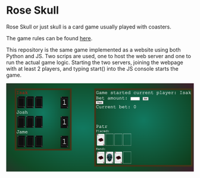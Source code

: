 # Rose Skull
Rose Skull or just skull is a card game usually played with coasters. 

The game rules can be found [here](https://www.ultraboardgames.com/skull-and-roses/game-rules.php).

This repository is the same game implemented as a website using both Python and JS. Two scrips are used, one to host the web server and one to run the actual game logic. Starting the two servers, joining the webpage with at least 2 players, and typing start() into the JS console starts the game. 

![alt text](https://github.com/IsakNyberg/rose_skull/blob/main/page/image.png?raw=true)
